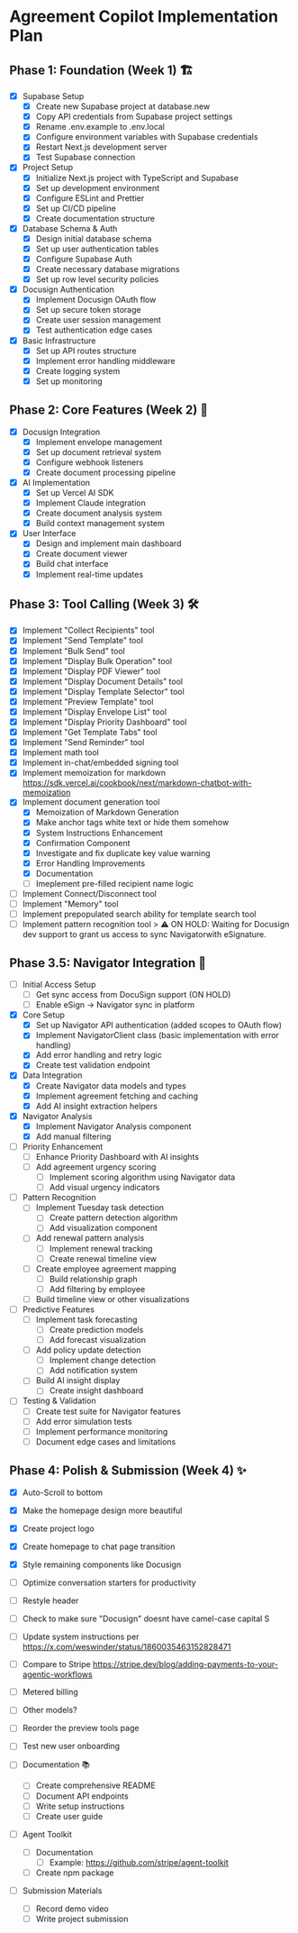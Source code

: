 # Agreement Copilot Implementation Plan

## Phase 1: Foundation (Week 1) 🏗️
- [x] Supabase Setup
  - [x] Create new Supabase project at database.new
  - [x] Copy API credentials from Supabase project settings
  - [x] Rename .env.example to .env.local
  - [x] Configure environment variables with Supabase credentials
  - [x] Restart Next.js development server
  - [x] Test Supabase connection

- [x] Project Setup
  - [x] Initialize Next.js project with TypeScript and Supabase
  - [x] Set up development environment
  - [x] Configure ESLint and Prettier
  - [x] Set up CI/CD pipeline
  - [x] Create documentation structure

- [x] Database Schema & Auth
  - [x] Design initial database schema
  - [x] Set up user authentication tables
  - [x] Configure Supabase Auth
  - [x] Create necessary database migrations
  - [x] Set up row level security policies

- [x] Docusign Authentication
  - [x] Implement Docusign OAuth flow
  - [x] Set up secure token storage
  - [x] Create user session management
  - [x] Test authentication edge cases

- [x] Basic Infrastructure
  - [x] Set up API routes structure
  - [x] Implement error handling middleware
  - [x] Create logging system
  - [x] Set up monitoring

## Phase 2: Core Features (Week 2) 🚀
- [x] Docusign Integration
  - [x] Implement envelope management
  - [x] Set up document retrieval system
  - [x] Configure webhook listeners
  - [x] Create document processing pipeline

- [x] AI Implementation
  - [x] Set up Vercel AI SDK
  - [x] Implement Claude integration
  - [x] Create document analysis system
  - [x] Build context management system

- [x] User Interface
  - [x] Design and implement main dashboard
  - [x] Create document viewer
  - [x] Build chat interface
  - [x] Implement real-time updates

## Phase 3: Tool Calling (Week 3) 🛠️
- [x] Implement "Collect Recipients" tool
- [x] Implement "Send Template" tool
- [x] Implement "Bulk Send" tool
- [x] Implement "Display Bulk Operation" tool
- [x] Implement "Display PDF Viewer" tool
- [x] Implement "Display Document Details" tool
- [x] Implement "Display Template Selector" tool
- [x] Implement "Preview Template" tool
- [x] Implement "Display Envelope List" tool
- [x] Implement "Display Priority Dashboard" tool
- [x] Implement "Get Template Tabs" tool
- [x] Implement "Send Reminder" tool
- [x] Implement math tool
- [x] Implement in-chat/embedded signing tool
- [x] Implement memoization for markdown https://sdk.vercel.ai/cookbook/next/markdown-chatbot-with-memoization
- [x] Implement document generation tool
  - [x] Memoization of Markdown Generation
  - [x] Make anchor tags white text or hide them somehow
  - [x] System Instructions Enhancement
  - [x] Confirmation Component
  - [x] Investigate and fix duplicate key value warning
  - [x] Error Handling Improvements
  - [x] Documentation
  - [ ] Imeplement pre-filled recipient name logic
- [ ] Implement Connect/Disconnect tool
- [ ] Implement "Memory" tool
- [ ] Implement prepopulated search ability for template search tool
- [ ] Implement pattern recognition tool
      > ⚠️ ON HOLD: Waiting for Docusign dev support to grant us access to sync Navigatorwith eSignature.

## Phase 3.5: Navigator Integration 🧭

- [ ] Initial Access Setup
  - [ ] Get sync access from DocuSign support (ON HOLD)
  - [ ] Enable eSign -> Navigator sync in platform
- [x] Core Setup
  - [x] Set up Navigator API authentication (added scopes to OAuth flow)
  - [x] Implement NavigatorClient class (basic implementation with error handling)
  - [x] Add error handling and retry logic
  - [x] Create test validation endpoint

- [x] Data Integration
  - [x] Create Navigator data models and types
  - [x] Implement agreement fetching and caching
  - [x] Add AI insight extraction helpers

- [x] Navigator Analysis
  - [x] Implement Navigator Analysis component
  - [x] Add manual filtering

- [ ] Priority Enhancement
  - [ ] Enhance Priority Dashboard with AI insights
  - [ ] Add agreement urgency scoring
    - [ ] Implement scoring algorithm using Navigator data
    - [ ] Add visual urgency indicators

- [ ] Pattern Recognition
  - [ ] Implement Tuesday task detection
    - [ ] Create pattern detection algorithm
    - [ ] Add visualization component
  - [ ] Add renewal pattern analysis
    - [ ] Implement renewal tracking
    - [ ] Create renewal timeline view
  - [ ] Create employee agreement mapping
    - [ ] Build relationship graph
    - [ ] Add filtering by employee
  - [ ] Build timeline view or other visualizations

- [ ] Predictive Features
  - [ ] Implement task forecasting
    - [ ] Create prediction models
    - [ ] Add forecast visualization
  - [ ] Add policy update detection
    - [ ] Implement change detection
    - [ ] Add notification system
  - [ ] Build AI insight display
    - [ ] Create insight dashboard

- [ ] Testing & Validation
  - [ ] Create test suite for Navigator features
  - [ ] Add error simulation tests
  - [ ] Implement performance monitoring
  - [ ] Document edge cases and limitations

## Phase 4: Polish & Submission (Week 4) ✨
- [x] Auto-Scroll to bottom
- [x] Make the homepage design more beautiful
- [x] Create project logo
- [x] Create homepage to chat page transition
- [x] Style remaining components like Docusign
- [ ] Optimize conversation starters for productivity
- [ ] Restyle header
- [ ] Check to make sure "Docusign" doesnt have camel-case capital S
- [ ] Update system instructions per https://x.com/weswinder/status/1860035463152828471
- [ ] Compare to Stripe https://stripe.dev/blog/adding-payments-to-your-agentic-workflows
- [ ] Metered billing
- [ ] Other models?
- [ ] Reorder the preview tools page
- [ ] Test new user onboarding

- [ ] Documentation 📚
  - [ ] Create comprehensive README
  - [ ] Document API endpoints
  - [ ] Write setup instructions
  - [ ] Create user guide

- [ ] Agent Toolkit 
  - [ ] Documentation
    - [ ] Example: https://github.com/stripe/agent-toolkit
  - [ ] Create npm package

- [ ] Submission Materials
  - [ ] Record demo video
  - [ ] Write project submission